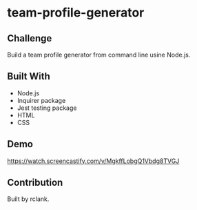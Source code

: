 # team-profile-generator

## Challenge
Build a team profile generator from command line usine Node.js.

## Built With
* Node.js
* Inquirer package
* Jest testing package
* HTML
* CSS

## Demo
https://watch.screencastify.com/v/MgkffLobgQ1Vbdg8TVGJ

## Contribution
Built by rclank.
